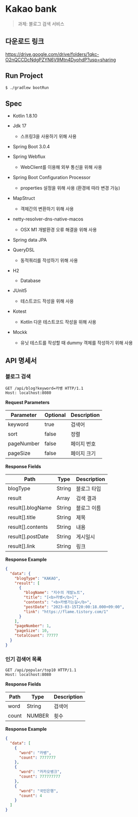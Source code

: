 # Kakao bank

> 과제: 블로그 검색 서비스

## 다운로드 링크

https://drive.google.com/drive/folders/1qkc-O2nQCCDcNdgPZYN6V9Mtn4DyohdP?usp=sharing

## Run Project

```bash
$ ./gradlew bootRun
```

## Spec

- Kotlin 1.8.10
- Jdk 17
  - 스프링3을 사용하기 위해 사용
- Spring Boot 3.0.4
- Spring Webflux
  - WebClient를 이용해 외부 통신을 위해 사용
- Spring Boot Configuration Processor
  - properties 설정을 위해 사용 (환경에 따라 변경 가능)
- MapStruct
  - 객체간의 변환하기 위해 사용
- netty-resolver-dns-native-macos
  - OSX M1 개발환경 오류 해결을 위해 사용


- Spring data JPA
- QueryDSL
  - 동적쿼리를 작성하기 위해 사용
- H2
  - Database

- JUnit5
  - 테스트코드 작성을 위해 사용
- Kotest
  - Kotlin 다운 테스트코드 작성을 위해 사용
- Mockk
  - 유닛 테스트를 작성할 때 dummy 객체를 작성하기 위해 사용

## API 명세서

### 블로그 검색

```
GET /api/blog?keyword=카뱅 HTTP/1.1
Host: localhost:8080
```

**Request Parameters**

| Parameter  | Optional | Description |
|------------|----------|-------------|
| keyword    | true     | 검색어         |
| sort       | false    | 정렬          |
| pageNumber | false    | 페이지 번호      |
| pageSize   | false    | 페이지 크기      |

**Response Fields**

| Path              | Type   | Description |
|-------------------|--------|-------------|
| blogType          | String | 블로그 타입      |
| result            | Array  | 검색 결과       |
| result[].blogName | String | 블로그 이름      |
| result[].title    | String | 제목          |
| result[].contents | String | 내용          |
| result[].postDate | String | 게시일시        |
| result[].link     | String | 링크          |

**Response Example**

```json
{
  "data": {
    "blogType": "KAKAO",
    "result": [
      {
        "blogName": "지수의 개발노트",
        "title": "[<b>카뱅</b>]",
        "contents": "<b>카뱅가는길</b>",
        "postDate": "2023-03-15T20:00:18.000+09:00",
        "link": "https://flame.tistory.com/1"
      }
    ],
    "pageNumber": 1,
    "pageSize": 10,
    "totalCount": 77777
  }
}
```

### 인기 검색어 목록

```
GET /api/popular/top10 HTTP/1.1
Host: localhost:8080
```

**Response Fields**

| Path  | Type   | Description |
|-------|--------|-------------|
| word  | String | 검색어         |
| count | NUMBER | 횟수          |

**Response Example**

```json
{
  "data": [
    {
      "word": "카뱅",
      "count": 7777777
    },
    {
      "word": "카카오뱅크",
      "count": 777777777
    },
    {
      "word": "국민은행",
      "count": 4
    }
  ]
}
```
